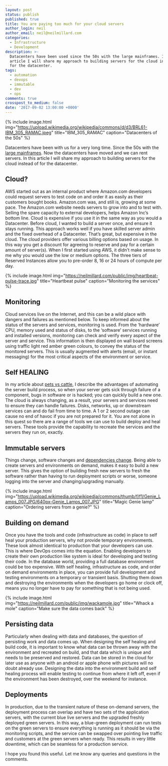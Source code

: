 ```yaml
---
layout: post
status: publish
published: true
title: You are paying too much for your cloud servers
author_login: neil
author_email: neil@neilmillard.com
categories:
  - Infrastructure
  - Development
description: >-
  Datacenters have been used since the 50s with the large mainframes. In this
  article I will share my approach to building servers for the cloud instead of
  for the datacenter.
tags:
  - automation
  - devops
  - immutable
  - dev
  - ops
comments: true
crosspost_to_medium: false
date: '2017-09-02 13:00:00 +0000'
---
```

{% include image.html
      img="https://upload.wikimedia.org/wikipedia/commons/d/d3/BRL61-IBM_305_RAMAC.jpeg"
      title="IBM_305_RAMAC"
      caption="Datacenters of the 50s" %}

Datacenters have been with us for a very long time. Since the 50s with the [large mainframes](https://en.wikipedia.org/wiki/IBM_305_RAMAC). Now the datacenters have moved and we can rent servers. In this article I will share my approach to building servers for the cloud instead of for the datacenter.

Cloud?
-------
AWS started out as an internal product where Amazon.com developers could request servers to test code on and order it as easily as their customers bought books.
Amazon.com was, and still is, growing at some pace. The Amazon.com website needs servers to grow into and to test with. Selling the spare capacity to external developers, helps Amazon Inc’s bottom line.
Cloud is expensive if you use it in the same way as you would a Datacenter.
Before cloud, I wanted to build a server once, and ensure it stays running. This approach works well if you have skilled server admin and the fixed overhead of a Datacenter. That’s great, but expensive in the cloud.
The cloud providers offer various billing options based on usage. In this way you get a discount for agreeing to reserve and pay for a certain amount of server(s). When I first started using AWS, it didn’t make sense to me why you would use the low or medium options. The three tiers of Reserved Instances allow you to pre-order 8, 16 or 24 hours of compute per day.

{% include image.html
      img="https://neilmillard.com/public/img/heartbeat-pulse-trace.jpg"
      title="Heartbeat pulse"
      caption="Monitoring the services" %}

Monitoring
----------
Cloud services live on the Internet, and this can be a wild place with dangers and failures as mentioned below. To keep informed about the status of the servers and services, monitoring is used.
From the ‘hardware’ CPU, memory used and status of disks, to the ‘software’ services running and installed versions, monitoring can check and verify every aspect of the server and service. This information is then displayed on wall board screens using traffic light red amber green colours, to convey the status of the monitored servers.
This is usually augmented with alerts (email, or instant messaging) for the most critical aspects of the environment or service.

Self HEALING
------------
In my article about [pets vs cattle](https://www.neilmillard.com/2016/10/06/pets-vs-cattle/), I describe the advantages of automating the server build process, so when your server gets sick through failure of a component, bugs in software or is hacked; you can quickly build a new one.
The cloud is always changing, as a result, your servers and services need to ensure they can handle failures.
Disks, networks, up or downstream services can and do fail from time to time. A 1 or 2 second outage can cause no end of havoc if you are not prepared for it.
You are not alone in this quest so there are a range of tools we can use to build deploy and heal servers.
These tools provide the capability to recreate the services and the servers they run on, exactly.

Immutable servers
-----------------
Things change, software changes and [dependencies change](https://www.neilmillard.com/2017/07/12/devops-automating-servers-while-you-sleep/). Being able to create servers and environments on demand, makes it easy to build a new server. This gives the option of building fresh new servers to fresh the software rather than having to run deployment scripts or worse, someone logging into the server and changing/upgrading manually.

{% include image.html
      img="https://upload.wikimedia.org/wikipedia/commons/thumb/f/f1/Genie_Lamps_007.JPG/640px-Genie_Lamps_007.JPG"
      title="Magic Genie lamp"
      caption="Ordering servers from a genie?" %}

Building on demand
------------------
Once you have the tools and code (infrastructure as code) in place to self heal your production servers, why not provide temporary environments. These look almost identical to production that your developers can use.
This is where DevOps comes into the equation. Enabling developers to create their own production like system is ideal for developing and testing their code.
In the database world, providing a full database environment could be too expensive. With self healing, infrastructure as code, and order on demand environments in place, you can provide full development and testing environments on a temporary or transient basis. Shutting them down and destroying the environments when the developers go home or clock off, means you no longer have to pay for something that is not being used.

{% include image.html
      img="https://neilmillard.com/public/img/wackamole.jpg"
      title="Whack a mole"
      caption="Make sure the data comes back" %}

Persisting data
---------------
Particularly when dealing with data and databases, the question of persisting work and data comes up. When designing the self healing and build code, it is important to know what data can be thrown away with the environment and recreated on build, and that data which is unique and needs to be preserved and restored.
Data can be stored in the cloud for later use as anyone with an android or apple phone with pictures will no doubt already use.
Designing the data into the environment build and self healing process will enable testing to continue from where it left off, even if the environment has been destroyed, over the weekend for instance.

Deployments
-----------
In production, due to the transient nature of these on-demand servers, the deployment process can overlap and have two sets of the application servers, with the current blue live servers and the upgraded freshly deployed green servers.
In this way, a blue-green deployment can run tests on the green servers to ensure everything is running as it should be via the monitoring scripts, and the service can be swapped over pointing live traffic and customers at the green servers when ready.
This results in very little downtime, which can be seamless for a production service.

I hope you found this useful. Let me know any queries and questions in the comments.
